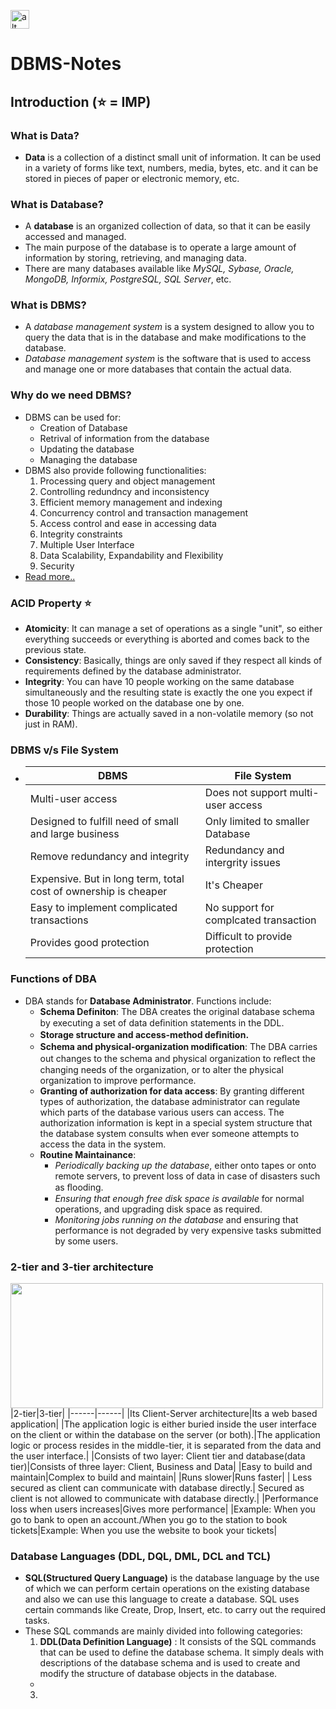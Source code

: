 <img src="https://lh3.googleusercontent.com/proxy/c_hq9e3cXbGSfPsb6G0m-byetYqNQ2IK4TGTMIwZMorfBM_PsnVwWf31z_ecZ6t8iW3SiLbGwdl08b1_T6Ow-q-Ef6E1n54h3wNtcKmJUCxd-_z0K2poreK28t4oKN5xYo8" alt="alt text" width="30" height="30"></img>
# DBMS-Notes
## Introduction (:star: = IMP)
### What is Data?
- **Data** is a collection of a distinct small unit of information. It can be used in a variety of forms like text, numbers, media, bytes, etc. and it can be stored in pieces of paper or electronic memory, etc.
### What is Database?
- A __database__ is an organized collection of data, so that it can be easily accessed and managed. 
- The main purpose of the database is to operate a large amount of information by storing, retrieving, and managing data.
- There are many databases available like *MySQL, Sybase, Oracle, MongoDB, Informix, PostgreSQL, SQL Server*, etc.
### What is DBMS?
- A *database management system* is a system designed to allow you to query the data that is in the database and make modifications to the database.
- *Database management system* is the software that is used to access and manage one or more databases that contain the actual data.
### Why do we need DBMS?
- DBMS can be used for:
  - Creation of Database
  - Retrival of information from the database
  - Updating the database
  - Managing the database
- DBMS also provide following functionalities:
  1. Processing query and object management
  2. Controlling redundncy and inconsistency
  3. Efficient memory management and indexing
  4. Concurrency control and transaction management
  5. Access control and ease in accessing data
  6. Integrity constraints
  7. Multiple User Interface
  8. Data Scalability, Expandability and Flexibility
  9. Security
- [Read more..](https://www.geeksforgeeks.org/need-for-dbms/ "GFG Link")
### ACID Property :star:
- **Atomicity**: It can manage a set of operations as a single "unit", so either everything succeeds or everything is aborted and comes back to the previous state.
- **Consistency**: Basically, things are only saved if they respect all kinds of requirements defined by the database administrator.
- **Integrity**: You can have 10 people working on the same database simultaneously and the resulting state is exactly the one you expect if those 10 people worked on the database one by one.
- **Durability**: Things are actually saved in a non-volatile memory (so not just in RAM).
### DBMS v/s File System
- | DBMS | File System |
  | ---- | ----------- |
  |Multi-user access | Does not support multi-user access|
  |Designed to fulfill need of small and large business|Only limited to smaller Database|
  |Remove redundancy and integrity|Redundancy and intergrity issues|
  |Expensive. But in long term, total cost of ownership is cheaper|It's Cheaper|
  |Easy to implement complicated transactions|No support for complcated transaction|
  |Provides good protection|Difficult to provide protection|
### Functions of DBA
- DBA stands for **Database Administrator**. Functions include:
  - **Schema Definiton**:  The DBA creates the original database schema by executing a set of data deﬁnition statements in the DDL.
  - **Storage structure and access-method deﬁnition.**
  - **Schema and physical-organization modiﬁcation**: The DBA carries out changes to the schema and physical organization to reﬂect the changing needs of the organization, or to alter the physical organization to improve performance.
  - **Granting of authorization for data access**: By granting different types of authorization, the database administrator can regulate which parts of the database various users can access. The authorization information is kept in a special system structure that the database system consults when ever someone attempts to access the data in the system.
  - **Routine Maintainance**:
    - *Periodically backing up the database*, either onto tapes or onto remote servers, to prevent loss of data in case of disasters such as ﬂooding.
    - *Ensuring that enough free disk space is available* for normal operations, and upgrading disk space as required.
    - *Monitoring jobs running on the database* and ensuring that performance is not degraded by very expensive tasks submitted by some users. 
### 2-tier and 3-tier architecture
<img src='https://i2.wp.com/3.bp.blogspot.com/-5IYf6nhD5L4/VwQar9OpuQI/AAAAAAAAEbg/xXlzllw0Gfwjeud20Gjv7rzWOrnU7JM1A/s1600/two%2Btier%2Band%2Bthree%2Btier%2Barchitecture%2Bdbms%2Btanmayonrun.PNG' width='500' height='200'></img>
  |2-tier|3-tier|
  |------|------|
  |Its Client-Server architecture|Its a web based application|
  |The application logic is either buried inside the user interface on the client or within the database on the server (or both).|The application logic or process resides in the middle-tier, it is separated from the data and the user interface.|
  |Consists of two layer: Client tier and database(data tier)|Consists of three layer: Client, Business and Data|
  |Easy to build and maintain|Complex to build and maintain|
  |Runs slower|Runs faster|
  | Less secured as client can communicate with database directly.| Secured as client is not allowed to communicate with database directly.|
  |Performance loss when users increases|Gives more performance|
  |Example: When you go to bank to open an account./When you go to the station to book tickets|Example: When you use the website to book your tickets|
  
### Database Languages (DDL, DQL, DML, DCL and TCL)
- **SQL(Structured Query Language)**  is the database language by the use of which we can perform certain operations on the existing database and also we can use this language to create a database. SQL uses certain commands like Create, Drop, Insert, etc. to carry out the required tasks.
- These SQL commands are mainly divided into following categories:
  1. **DDL(Data Definition Language)** : It  consists of the SQL commands that can be used to define the database schema. It simply deals with descriptions of the database schema and is used to create and modify the structure of database objects in the database.
    - 
  3. 
